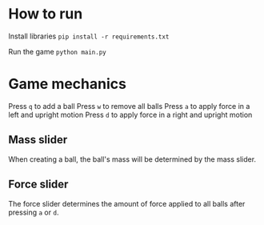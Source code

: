 # How to run

Install libraries
`pip install -r requirements.txt`

Run the game
`python main.py`

# Game mechanics

Press `q` to add a ball
Press `w` to remove all balls
Press `a` to apply force in a left and upright motion
Press `d` to apply force in a right and upright motion

## Mass slider
When creating a ball, the ball's mass will be determined by the mass slider.

## Force slider
The force slider determines the amount of force applied to all balls after pressing `a` or `d`.

